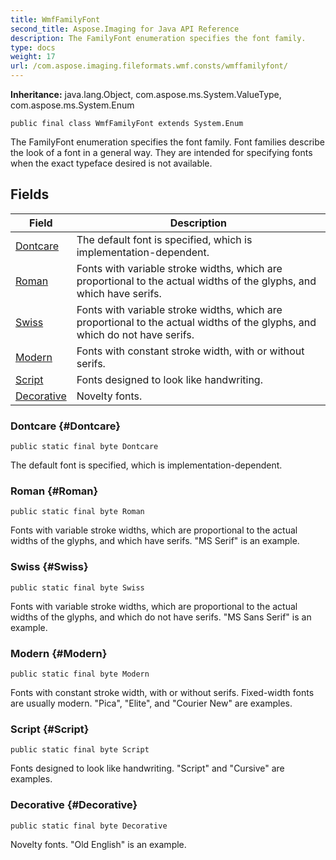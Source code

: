 ```yaml
---
title: WmfFamilyFont
second_title: Aspose.Imaging for Java API Reference
description: The FamilyFont enumeration specifies the font family.
type: docs
weight: 17
url: /com.aspose.imaging.fileformats.wmf.consts/wmffamilyfont/
---
```

**Inheritance:**
java.lang.Object, com.aspose.ms.System.ValueType, com.aspose.ms.System.Enum
```
public final class WmfFamilyFont extends System.Enum
```

The FamilyFont enumeration specifies the font family. Font families describe the look of a font in a general way. They are intended for specifying fonts when the exact typeface desired is not available.
## Fields

| Field | Description |
| --- | --- |
| [Dontcare](#Dontcare) | The default font is specified, which is implementation-dependent. |
| [Roman](#Roman) | Fonts with variable stroke widths, which are proportional to the actual widths of the glyphs, and which have serifs. |
| [Swiss](#Swiss) | Fonts with variable stroke widths, which are proportional to the actual widths of the glyphs, and which do not have serifs. |
| [Modern](#Modern) | Fonts with constant stroke width, with or without serifs. |
| [Script](#Script) | Fonts designed to look like handwriting. |
| [Decorative](#Decorative) | Novelty fonts. |
### Dontcare {#Dontcare}
```
public static final byte Dontcare
```


The default font is specified, which is implementation-dependent.

### Roman {#Roman}
```
public static final byte Roman
```


Fonts with variable stroke widths, which are proportional to the actual widths of the glyphs, and which have serifs. "MS Serif" is an example.

### Swiss {#Swiss}
```
public static final byte Swiss
```


Fonts with variable stroke widths, which are proportional to the actual widths of the glyphs, and which do not have serifs. "MS Sans Serif" is an example.

### Modern {#Modern}
```
public static final byte Modern
```


Fonts with constant stroke width, with or without serifs. Fixed-width fonts are usually modern. "Pica", "Elite", and "Courier New" are examples.

### Script {#Script}
```
public static final byte Script
```


Fonts designed to look like handwriting. "Script" and "Cursive" are examples.

### Decorative {#Decorative}
```
public static final byte Decorative
```


Novelty fonts. "Old English" is an example.

